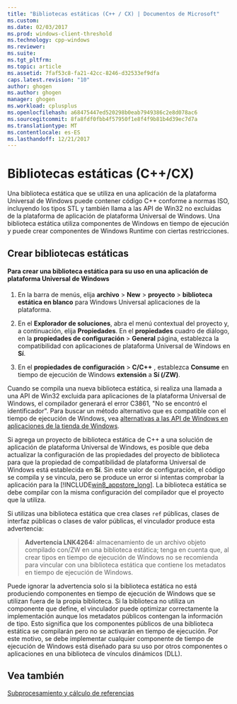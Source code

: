 ```yaml
---
title: "Bibliotecas estáticas (C++ / CX) | Documentos de Microsoft"
ms.custom: 
ms.date: 02/03/2017
ms.prod: windows-client-threshold
ms.technology: cpp-windows
ms.reviewer: 
ms.suite: 
ms.tgt_pltfrm: 
ms.topic: article
ms.assetid: 7faf53c8-fa21-42cc-8246-d32533ef9dfa
caps.latest.revision: "10"
author: ghogen
ms.author: ghogen
manager: ghogen
ms.workload: cplusplus
ms.openlocfilehash: a68475447ed520298b0eab7949386c2e8d078ac6
ms.sourcegitcommit: 8fa8fdf0fbb4f57950f1e8f4f9b81b4d39ec7d7a
ms.translationtype: MT
ms.contentlocale: es-ES
ms.lasthandoff: 12/21/2017
---
```

# <a name="static-libraries-ccx"></a>Bibliotecas estáticas (C++/CX)
Una biblioteca estática que se utiliza en una aplicación de la plataforma Universal de Windows puede contener código C++ conforme a normas ISO, incluyendo los tipos STL y también llama a las API de Win32 no excluidas de la plataforma de aplicación de plataforma Universal de Windows. Una biblioteca estática utiliza componentes de Windows en tiempo de ejecución y puede crear componentes de Windows Runtime con ciertas restricciones.  
  
## <a name="creating-static-libraries"></a>Crear bibliotecas estáticas  
  
#### <a name="to-create-a-static-library-for-use-in-a-universal-windows-platform-app"></a>Para crear una biblioteca estática para su uso en una aplicación de plataforma Universal de Windows  
  
1.  En la barra de menús, elija **archivo** > **New** > **proyecto** > **biblioteca estática en blanco** para Windows Universal aplicaciones de la plataforma.  
  
2.  En el **Explorador de soluciones**, abra el menú contextual del proyecto y, a continuación, elija **Propiedades**. En el **propiedades** cuadro de diálogo, en la **propiedades de configuración** > **General** página, establezca la compatibilidad con aplicaciones de plataforma Universal de Windows en  **Sí**.  
  
3.  En el **propiedades de configuración** > **C/C++** , establezca **Consume** en tiempo de ejecución de Windows **extensión** a **Sí (/ZW)**.  
  
 Cuando se compila una nueva biblioteca estática, si realiza una llamada a una API de Win32 excluida para aplicaciones de la plataforma Universal de Windows, el compilador generará el error C3861, "No se encontró el identificador". Para buscar un método alternativo que es compatible con el tiempo de ejecución de Windows, vea [alternativas a las API de Windows en aplicaciones de la tienda de Windows](http://msdn.microsoft.com/en-us/75568012-61e0-41cc-a4df-c698f54f21ec).  
  
 Si agrega un proyecto de biblioteca estática de C++ a una solución de aplicación de plataforma Universal de Windows, es posible que deba actualizar la configuración de las propiedades del proyecto de biblioteca para que la propiedad de compatibilidad de plataforma Universal de Windows está establecida en **Sí**. Sin este valor de configuración, el código se compila y se vincula, pero se produce un error si intentas comprobar la aplicación para la [!INCLUDE[win8_appstore_long](../cppcx/includes/win8-appstore-long-md.md)]. La biblioteca estática se debe compilar con la misma configuración del compilador que el proyecto que la utiliza.  
  
 Si utilizas una biblioteca estática que crea clases `ref` públicas, clases de interfaz públicas o clases de valor públicas, el vinculador produce esta advertencia:  
  
> **Advertencia LNK4264:** almacenamiento de un archivo objeto compilado con/ZW en una biblioteca estática; tenga en cuenta que, al crear tipos en tiempo de ejecución de Windows no se recomienda para vincular con una biblioteca estática que contiene los metadatos en tiempo de ejecución de Windows.  
  
 Puede ignorar la advertencia solo si la biblioteca estática no está produciendo componentes en tiempo de ejecución de Windows que se utilizan fuera de la propia biblioteca. Si la biblioteca no utiliza un componente que define, el vinculador puede optimizar correctamente la implementación aunque los metadatos públicos contengan la información de tipo. Esto significa que los componentes públicos de una biblioteca estática se compilarán pero no se activarán en tiempo de ejecución. Por este motivo, se debe implementar cualquier componente de tiempo de ejecución de Windows está diseñado para su uso por otros componentes o aplicaciones en una biblioteca de vínculos dinámicos (DLL).  
  
## <a name="see-also"></a>Vea también  
 [Subprocesamiento y cálculo de referencias](../cppcx/threading-and-marshaling-c-cx.md)